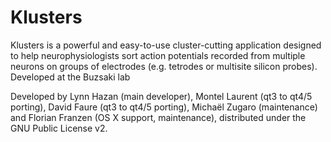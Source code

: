 Klusters
========

Klusters is a powerful and easy-to-use cluster-cutting application designed to help neurophysiologists sort action potentials recorded from multiple neurons on groups of electrodes (e.g. tetrodes or multisite silicon probes). Developed at the Buzsaki lab

Developed by Lynn Hazan (main developer), Montel Laurent (qt3 to qt4/5 porting), David Faure (qt3 to qt4/5 porting), Michaël Zugaro (maintenance) and Florian Franzen (OS X support, maintenance), distributed under the GNU Public License v2.
